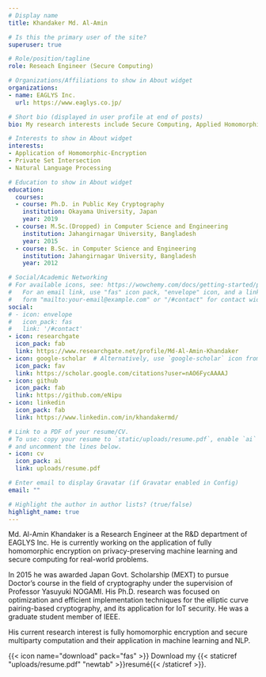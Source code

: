 ```yaml
---
# Display name
title: Khandaker Md. Al-Amin

# Is this the primary user of the site?
superuser: true

# Role/position/tagline
role: Reseach Engineer (Secure Computing)

# Organizations/Affiliations to show in About widget
organizations:
- name: EAGLYS Inc.
  url: https://www.eaglys.co.jp/

# Short bio (displayed in user profile at end of posts)
bio: My research interests include Secure Computing, Applied Homomorphic Encryption, and Privacy-Preserving ML.

# Interests to show in About widget
interests:
- Application of Homomorphic-Encryption
- Private Set Intersection
- Natural Language Processing

# Education to show in About widget
education:
  courses:
  - course: Ph.D. in Public Key Cryptography
    institution: Okayama University, Japan
    year: 2019
  - course: M.Sc.(Dropped) in Computer Science and Engineering
    institution: Jahangirnagar University, Bangladesh
    year: 2015
  - course: B.Sc. in Computer Science and Engineering
    institution: Jahangirnagar University, Bangladesh
    year: 2012

# Social/Academic Networking
# For available icons, see: https://wowchemy.com/docs/getting-started/page-builder/#icons
#   For an email link, use "fas" icon pack, "envelope" icon, and a link in the
#   form "mailto:your-email@example.com" or "/#contact" for contact widget.
social:
# - icon: envelope
#   icon_pack: fas
#   link: '/#contact'
- icon: researchgate
  icon_pack: fab
  link: https://www.researchgate.net/profile/Md-Al-Amin-Khandaker
- icon: google-scholar  # Alternatively, use `google-scholar` icon from `ai` icon pack
  icon_pack: fav
  link: https://scholar.google.com/citations?user=nAO6FycAAAAJ
- icon: github
  icon_pack: fab
  link: https://github.com/eNipu
- icon: linkedin
  icon_pack: fab
  link: https://www.linkedin.com/in/khandakermd/

# Link to a PDF of your resume/CV.
# To use: copy your resume to `static/uploads/resume.pdf`, enable `ai` icons in `params.toml`, 
# and uncomment the lines below.
- icon: cv
  icon_pack: ai
  link: uploads/resume.pdf

# Enter email to display Gravatar (if Gravatar enabled in Config)
email: ""

# Highlight the author in author lists? (true/false)
highlight_name: true
---
```

Md. Al-Amin Khandaker is a Research Engineer at the R&D department of EAGLYS Inc.
He is currently working on the application of fully homomorphic encryption on privacy-preserving machine learning and secure computing for real-world problems.

In 2015 he was awarded Japan Govt. Scholarship (MEXT) to pursue Doctor’s course in the field of cryptography under the supervision of Professor Yasuyuki NOGAMI.
His Ph.D. research was focused on optimization and efficient implementation techniques for the elliptic curve pairing-based cryptography, and its application for IoT security. He was a graduate student member of IEEE.

His current research interest is fully homomorphic encryption and secure multiparty computation and their application in machine learning and NLP.

{{< icon name="download" pack="fas" >}} Download my {{< staticref "uploads/resume.pdf" "newtab" >}}resumé{{< /staticref >}}.
